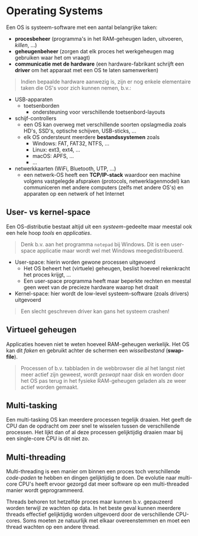 # Operating Systems

Een OS is systeem-software met een aantal belangrijke taken:

- **procesbeheer** (programma's in het RAM-geheugen laden, uitvoeren, *killen*, ...)
- **geheugenbeheer** (zorgen dat elk proces het werkgeheugen mag gebruiken waar het om vraagt)
- **communicatie met de hardware** (een hardware-fabrikant schrijft een **driver** om het apparaat met een OS te laten samenwerken)

> Indien bepaalde hardware aanwezig is, zijn er nog enkele elementaire taken die OS's voor zich kunnen nemen, b.v.:

- USB-apparaten
	- toetsenborden
		- ondersteuning voor verschillende toetsenbord-layouts
- schijf-controllers
	- een OS kan overweg met verschillende soorten opslagmedia zoals HD's, SSD's, optische schijven, USB-sticks, ...
	- elk OS ondersteunt meerdere **bestandssystemen** zoals
		- Windows: FAT, FAT32, NTFS, ...
		- Linux: ext3, ext4, ...
		- macOS: APFS, ...
		- ...
- netwerkkaarten (WiFi, Bluetooth, UTP, ...)
	- een netwerk-OS heeft een **TCP/IP-stack** waardoor een machine volgens vastgelegde afspraken (protocols, netwerklagenmodel) kan communiceren met andere computers (zelfs met andere OS's) en apparaten op een netwerk of het Internet

## User- vs kernel-space
Een OS-distributie bestaat altijd uit een *systeem*-gedeelte maar meestal ook een hele hoop *tools* en *applicaties*.

> Denk b.v. aan het programma `notepad` bij Windows. Dit is een user-space applicatie maar wordt wel met Windows meegedistribueerd.

- User-space: hierin worden gewone processen uitgevoerd
	- Het OS beheert het (virtuele) geheugen, beslist hoeveel rekenkracht het proces krijgt, ...
	- Een user-space programma heeft maar beperkte rechten en meestal geen weet van de precieze hardware waarop het draait
- Kernel-space: hier wordt de low-level systeem-software (zoals drivers) uitgevoerd

> Een slecht geschreven driver kan gans het systeem crashen!

## Virtueel geheugen
Applicaties hoeven niet te weten hoeveel RAM-geheugen werkelijk. Het OS kan dit *faken* en gebruikt achter de schermen een *wisselbestand* (**swap-file**).

> Processen of b.v. tabbladen in de webbrowser die al het langst niet meer actief zijn geweest, wordt *geswapt* naar disk en worden door het OS pas terug in het fysieke RAM-geheugen geladen als ze weer actief worden gemaakt.

## Multi-tasking
Een multi-tasking OS kan meerdere processen tegelijk draaien. Het geeft de CPU dan de opdracht om zeer snel te wisselen tussen de verschillende processen. Het lijkt dan of al deze processen gelijktijdig draaien maar bij een single-core CPU is dit niet zo.

## Multi-threading
Multi-threading is een manier om binnen een proces toch verschillende *code-paden* te hebben en dingen gelijktijdig te doen. De evolutie naar multi-core CPU's heeft ervoor gezorgd dat meer software op een multi-threaded manier wordt geprogrammeerd.

Threads behoren tot hetzelfde proces maar kunnen b.v. gepauzeerd worden terwijl ze wachten op data. In het beste geval kunnen meerdere threads effectief gelijktijdig worden uitgevoerd door de verschillende CPU-cores. Soms moeten ze natuurlijk met elkaar overeenstemmen en moet een thread wachten op een andere thread.
